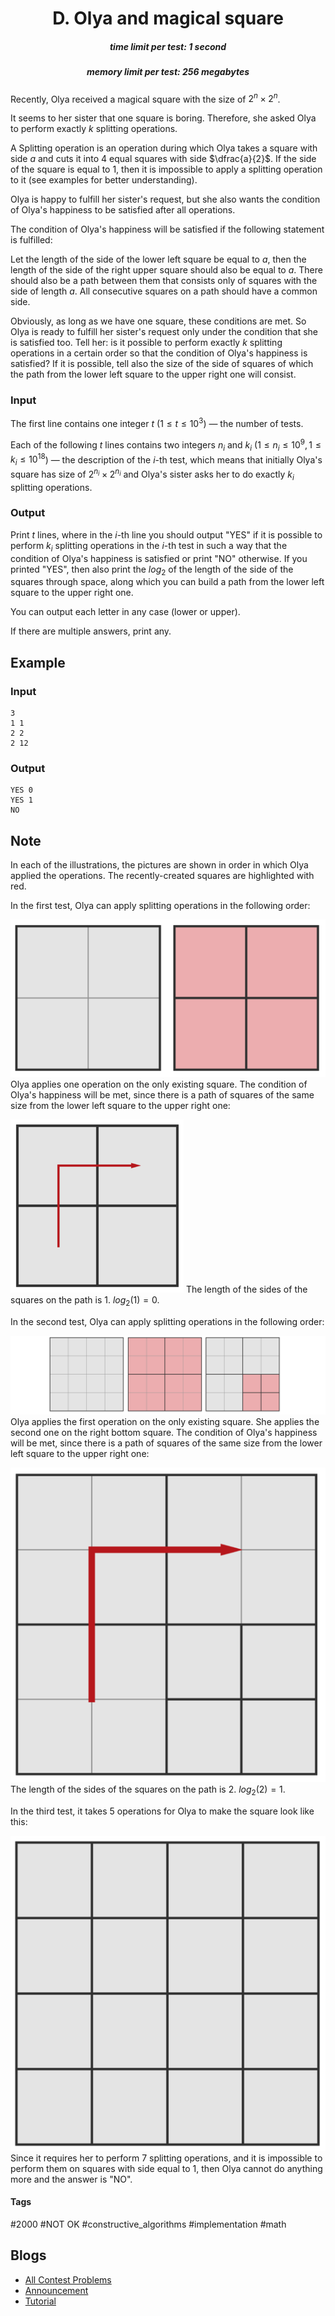 <h1 style='text-align: center;'> D. Olya and magical square</h1>

<h5 style='text-align: center;'>time limit per test: 1 second</h5>
<h5 style='text-align: center;'>memory limit per test: 256 megabytes</h5>

Recently, Olya received a magical square with the size of $2^n\times 2^n$.

It seems to her sister that one square is boring. Therefore, she asked Olya to perform exactly $k$ splitting operations.

A Splitting operation is an operation during which Olya takes a square with side $a$ and cuts it into 4 equal squares with side $\dfrac{a}{2}$. If the side of the square is equal to $1$, then it is impossible to apply a splitting operation to it (see examples for better understanding).

Olya is happy to fulfill her sister's request, but she also wants the condition of Olya's happiness to be satisfied after all operations.

The condition of Olya's happiness will be satisfied if the following statement is fulfilled:

Let the length of the side of the lower left square be equal to $a$, then the length of the side of the right upper square should also be equal to $a$. There should also be a path between them that consists only of squares with the side of length $a$. All consecutive squares on a path should have a common side.

Obviously, as long as we have one square, these conditions are met. So Olya is ready to fulfill her sister's request only under the condition that she is satisfied too. Tell her: is it possible to perform exactly $k$ splitting operations in a certain order so that the condition of Olya's happiness is satisfied? If it is possible, tell also the size of the side of squares of which the path from the lower left square to the upper right one will consist.

### Input

The first line contains one integer $t$ ($1 \le t \le 10^3$) — the number of tests.

Each of the following $t$ lines contains two integers $n_i$ and $k_i$ ($1 \le n_i \le 10^9, 1 \le k_i \le 10^{18}$) — the description of the $i$-th test, which means that initially Olya's square has size of $2^{n_i}\times 2^{n_i}$ and Olya's sister asks her to do exactly $k_i$ splitting operations.

### Output

Print $t$ lines, where in the $i$-th line you should output "YES" if it is possible to perform $k_i$ splitting operations in the $i$-th test in such a way that the condition of Olya's happiness is satisfied or print "NO" otherwise. If you printed "YES", then also print the $log_2$ of the length of the side of the squares through space, along which you can build a path from the lower left square to the upper right one.

You can output each letter in any case (lower or upper).

If there are multiple answers, print any.

## Example

### Input


```text
3
1 1
2 2
2 12
```
### Output


```text
YES 0
YES 1
NO
```
## Note

In each of the illustrations, the pictures are shown in order in which Olya applied the operations. The recently-created squares are highlighted with red.

In the first test, Olya can apply splitting operations in the following order:

 ![](images/97dee89fdc94d3e93ab69d39e985d872240acfa8.png)  Olya applies one operation on the only existing square. The condition of Olya's happiness will be met, since there is a path of squares of the same size from the lower left square to the upper right one:

 ![](images/885971f9f815f95ca2daef8e1cceec326a679bda.png) The length of the sides of the squares on the path is $1$. $log_2(1) = 0$.

In the second test, Olya can apply splitting operations in the following order:

 ![](images/caf55c0236a3686062397965fd75dc7909acb20a.png)  Olya applies the first operation on the only existing square. She applies the second one on the right bottom square. The condition of Olya's happiness will be met, since there is a path of squares of the same size from the lower left square to the upper right one:

 ![](images/e8ac1ecc07114821c993428f618b7dc1f17ed1c6.png) The length of the sides of the squares on the path is $2$. $log_2(2) = 1$.

In the third test, it takes $5$ operations for Olya to make the square look like this:

 ![](images/5714608fb1b66e51649ef1db7ff9acd0a603fcea.png) Since it requires her to perform $7$ splitting operations, and it is impossible to perform them on squares with side equal to $1$, then Olya cannot do anything more and the answer is "NO".



#### Tags 

#2000 #NOT OK #constructive_algorithms #implementation #math 

## Blogs
- [All Contest Problems](../Codeforces_Round_524_(Div._2).md)
- [Announcement](../blogs/Announcement.md)
- [Tutorial](../blogs/Tutorial.md)
